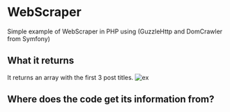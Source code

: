 # WebScraper
Simple example of WebScraper in PHP using (GuzzleHttp and DomCrawler from Symfony)
## What it returns
It returns an array with the first 3 post titles.
![ex](https://cloud.githubusercontent.com/assets/13967326/26764905/f41eaace-4946-11e7-8204-51cf21423b65.PNG)
## Where does the code get its information from?





